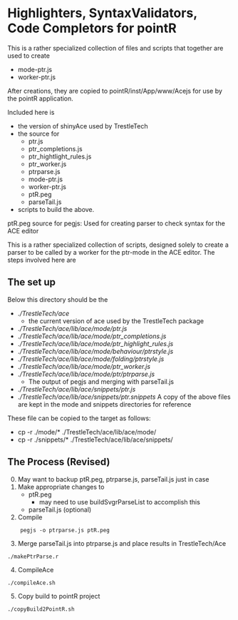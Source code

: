 
# Highlighters, SyntaxValidators, Code Completors for pointR


This is a rather specialized collection of files and scripts that together
are used to create 

- mode-ptr.js
- worker-ptr.js

After creations, they are copied to pointR/inst/App/www/Acejs for use
by the pointR application.


Included here is 

- the version of shinyAce used by TrestleTech
- the source for 
    + ptr.js
    + ptr_completions.js
    + ptr_hightlight_rules.js
    + ptr_worker.js
    + ptrparse.js
    + mode-ptr.js
    + worker-ptr.js
    + ptR.peg
    + parseTail.js    
- scripts to build the above.

ptR.peg source for pegjs: Used for creating parser to check syntax for the ACE editor

This is a rather specialized collection of scripts, designed solely to create a parser
to be called by a worker for the ptr-mode in the ACE editor. The steps involved here
are

## The set up

Below this directory should be the 
- *./TrestleTech/ace*  
    - the  current version of ace used by the TrestleTech package 
- *./TrestleTech/ace/lib/ace/mode/ptr.js*
- *./TrestleTech/ace/lib/ace/mode/ptr_completions.js*
- *./TrestleTech/ace/lib/ace/mode/ptr_highlight_rules.js*
- *./TrestleTech/ace/lib/ace/mode/behaviour/ptrstyle.js*
- *./TrestleTech/ace/lib/ace/mode/folding/ptrstyle.js*
- *./TrestleTech/ace/lib/ace/mode/ptr_worker.js*
- *./TrestleTech/ace/lib/ace/mode/ptr/ptrparse.js* 
    - The output of pegjs and merging with parseTail.js
- *./TrestleTech/ace/lib/ace/snippets/ptr.js*
- *./TrestleTech/ace/lib/ace/snippets/ptr.snippets*
A copy of the above files are kept in the mode and snippets directories for reference

These file can be copied to the target as follows:

- cp -r  ./mode/* ./TrestleTech/ace/lib/ace/mode/
- cp -r  ./snippets/* ./TrestleTech/ace/lib/ace/snippets/


## The Process (Revised)

0. May want to backup ptR.peg, ptrparse.js, parseTail.js just in case
1. Make appropriate changes to
    + ptR.peg
        + may need to use buildSvgrParseList to accomplish this
    + parseTail.js (optional)
2. Compile 
```
    pegjs -o ptrparse.js ptR.peg
```
3. Merge parseTail.js into ptrparse.js and place results in TrestleTech/Ace
```
./makePtrParse.r
```
4. CompileAce
```
./compileAce.sh
```
5. Copy build to pointR project
```
./copyBuild2PointR.sh
```
